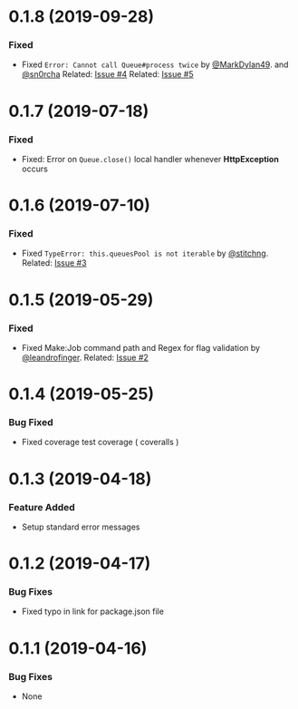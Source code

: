<a name="0.1.8"></a>
# 0.1.8 (2019-09-28)

### Fixed
- Fixed `Error: Cannot call Queue#process twice` by [@MarkDylan49](https://github.com/MarkDylan49). and [@sn0rcha](https://github.com/sn0rcha) 
Related: [Issue #4](https://github.com/stitchng/adonis-queue/issues/4)
Related: [Issue #5](https://github.com/stitchng/adonis-queue/issues/5)

<a name="0.1.7"></a>
# 0.1.7 (2019-07-18)

### Fixed
- Fixed: Error on `Queue.close()` local handler whenever **HttpException** occurs

<a name="0.1.6"></a>
# 0.1.6 (2019-07-10)

### Fixed
- Fixed `TypeError: this.queuesPool is not iterable` by [@stitchng](https://github.com/stitchng). Related: [Issue #3](https://github.com/stitchng/adonis-queue/issues/3)

<a name="0.1.5"></a>
# 0.1.5 (2019-05-29)

### Fixed
- Fixed Make:Job command path and Regex for flag validation by [@leandrofinger](https://github.com/leandrofinger). 
Related: [Issue #2](https://github.com/stitchng/adonis-queue/issues/2)

<a name="0.1.4"></a>
# 0.1.4 (2019-05-25)

### Bug Fixed
- Fixed coverage test coverage ( coveralls )

<a name="0.1.3"></a>
# 0.1.3 (2019-04-18)

### Feature Added
- Setup standard error messages

<a name="0.1.2"></a>
# 0.1.2 (2019-04-17)

### Bug Fixes
- Fixed typo in link for package.json file

<a name="0.1.1"></a>
# 0.1.1 (2019-04-16)

### Bug Fixes
- None
